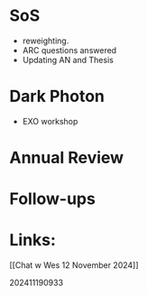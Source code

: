 
# SoS
- reweighting.
- ARC questions answered
- Updating AN and Thesis

# Dark Photon
- EXO workshop

# Annual Review



# Follow-ups


# Links: 

[[Chat w Wes 12 November 2024]]




202411190933
